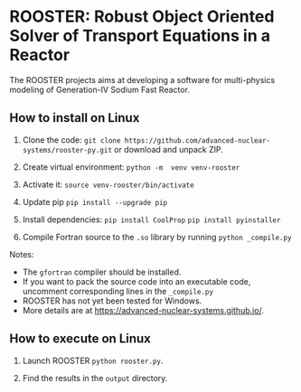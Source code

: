 # ROOSTER: Robust Object Oriented Solver of Transport Equations in a Reactor

The ROOSTER projects aims at developing a software for multi-physics modeling of Generation-IV Sodium Fast Reactor.

## How to install on Linux
1. Clone the code:
   `git clone https://github.com/advanced-nuclear-systems/rooster-py.git`
   or download and unpack ZIP.

2. Create virtual environment:
   `python -m  venv venv-rooster`

3. Activate it:
   `source venv-rooster/bin/activate`

4. Update pip
   `pip install --upgrade pip`

5. Install dependencies:
   `pip install CoolProp`
   `pip install pyinstaller`

6. Compile Fortran source to the `.so` library by running 
   `python _compile.py`

Notes: 
- The `gfortran` compiler should be installed.
- If you want to pack the source code into an executable code, uncomment corresponding lines in the `_compile.py`
- ROOSTER has not yet been tested for Windows.
- More details are at https://advanced-nuclear-systems.github.io/.

## How to execute on Linux
1. Launch ROOSTER
   `python rooster.py`.

2. Find the results in the `output` directory.

